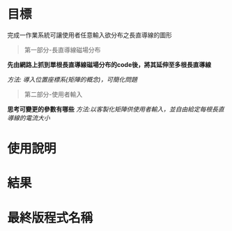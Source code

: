 # 目標
完成一作業系統可讓使用者任意輸入欲分布之長直導線的圖形
> 第一部分-長直導線磁場分布

**先由網路上抓到單根長直導線磁場分布的code後，將其延伸至多根長直導線**

_方法: 導入位置座標系(矩陣的概念)，可簡化問題_
> 第二部分-使用者輸入

**思考可變更的參數有哪些**
_方法:以客製化矩陣供使用者輸入，並自由給定每根長直導線的電流大小_
# 使用說明
# 結果
# 最終版程式名稱

